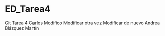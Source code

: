 # ED_Tarea4
Git Tarea 4
Carlos
Modifico
Modificar otra vez
Modificar de nuevo
Andrea Blázquez Martín
